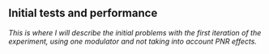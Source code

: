 ## Initial tests and performance

*This is where I will describe the initial problems with the first iteration of the experiment, using one modulator and not taking into account PNR effects.*